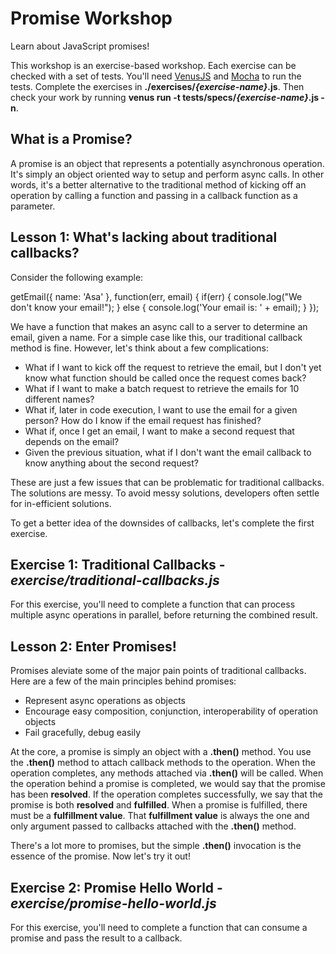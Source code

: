 Promise Workshop
================
Learn about JavaScript promises!

This workshop is an exercise-based workshop. Each exercise can be checked with a set of tests. You'll need [VenusJS](http://venusjs.org) and [Mocha](http://visionmedia.github.io/mocha/) to run the tests. Complete the exercises in **./exercises/*{exercise-name}*.js**. Then check your work by running **venus run -t tests/specs/*{exercise-name}*.js -n**.

What is a Promise?
-------------
A promise is an object that represents a potentially asynchronous operation. It's simply an object oriented way to setup and perform async calls. In other words, it's a better alternative to the traditional method of kicking off an operation by calling a function and passing in a callback function as a parameter.

Lesson 1: What's lacking about traditional callbacks?
-------------
Consider the following example:

getEmail({
  name: 'Asa'
}, function(err, email) {
  if(err) {
    console.log("We don't know your email!");
  } else {
    console.log('Your email is: ' + email);
  }
});

We have a function that makes an async call to a server to determine an email, given a name. For a simple case like this, our traditional callback method is fine. However, let's think about a few complications:

* What if I want to kick off the request to retrieve the email, but I don't yet know what function should be called once the request comes back?
* What if I want to make a batch request to retrieve the emails for 10 different names?
* What if, later in code execution, I want to use the email for a given person? How do I know if the email request has finished?
* What if, once I get an email, I want to make a second request that depends on the email?
* Given the previous situation, what if I don't want the email callback to know anything about the second request?

These are just a few issues that can be problematic for traditional callbacks. The solutions are messy. To avoid messy solutions, developers often settle for in-efficient solutions.

To get a better idea of the downsides of callbacks, let's complete the first exercise.

Exercise 1: Traditional Callbacks - *exercise/traditional-callbacks.js*
---------------------------------
For this exercise, you'll need to complete a function that can process multiple async operations in parallel, before returning the combined result.

Lesson 2: Enter Promises!
-------------------------
Promises aleviate some of the major pain points of traditional callbacks. Here are a few of the main principles behind promises:
* Represent async operations as objects
* Encourage easy composition, conjunction, interoperability of operation objects
* Fail gracefully, debug easily

At the core, a promise is simply an object with a **.then()** method. You use the **.then()** method to attach callback methods to the operation. When the operation completes, any methods attached via **.then()** will be called. When the operation behind a promise is completed, we would say that the promise has been **resolved**. If the operation completes successfully, we say that the promise is both **resolved** and **fulfilled**. When a promise is fulfilled, there must be a **fulfillment value**. That **fulfillment value** is always the one and only argument passed to callbacks attached with the **.then()** method.

There's a lot more to promises, but the simple **.then()** invocation is the essence of the promise. Now let's try it out!

Exercise 2: Promise Hello World - *exercise/promise-hello-world.js*
---------------------------------
For this exercise, you'll need to complete a function that can consume a promise and pass the result to a callback.